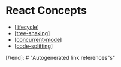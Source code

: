 # React Concepts

- [[lifecycle]]
- [[tree-shaking]]
- [[concurrent-mode]]
- [[code-splitting]]

[//begin]: # "Autogenerated link references for markdown compatibility"
[lifecycle]: ../router-api/lifecycle "Lifecycle"
[tree-shaking]: tree-shaking "Tree Shaking"
[concurrent-mode]: concurrent-mode "Concurrent Mode"
[code-splitting]: code-splitting "Code Splitting"

[//end]: # "Autogenerated link references"s"
